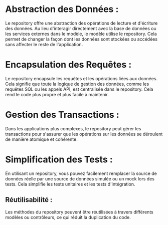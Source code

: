 # Abstraction des Données : 
Le repository offre une abstraction des opérations de lecture et d'écriture des données. Au lieu d'interagir directement avec la base de données ou les services externes dans le modèle, le modèle utilise le repository. Cela permet de changer la façon dont les données sont stockées ou accédées sans affecter le reste de l'application.

# Encapsulation des Requêtes : 
Le repository encapsule les requêtes et les opérations liées aux données. Cela signifie que toute la logique de gestion des données, comme les requêtes SQL ou les appels API, est centralisée dans le repository. Cela rend le code plus propre et plus facile à maintenir.

# Gestion des Transactions :
 Dans les applications plus complexes, le repository peut gérer les transactions pour s'assurer que les opérations sur les données se déroulent de manière atomique et cohérente.

# Simplification des Tests :
 En utilisant un repository, vous pouvez facilement remplacer la source de données réelle par une source de données simulée ou un mock lors des tests. Cela simplifie les tests unitaires et les tests d'intégration.

## Réutilisabilité :
 Les méthodes du repository peuvent être réutilisées à travers différents modèles ou contrôleurs, ce qui réduit la duplication du code.

